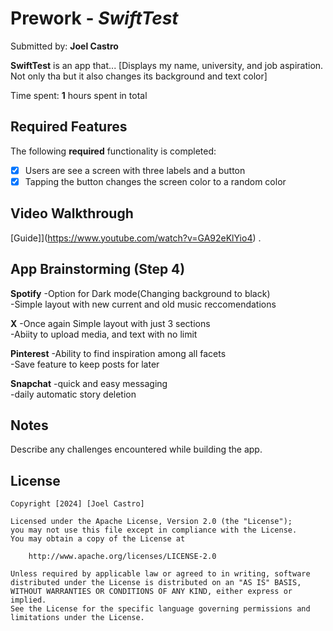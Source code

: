 # Prework - *SwiftTest*

Submitted by: **Joel Castro**

**SwiftTest** is an app that... [Displays my name, university, and job aspiration. Not only tha but it also changes its background and text color] 

Time spent: **1** hours spent in total

## Required Features

The following **required** functionality is completed:

- [X] Users are see a screen with three labels and a button
- [X] Tapping the button changes the screen color to a random color
 
## Video Walkthrough

[Guide]](https://www.youtube.com/watch?v=GA92eKlYio4) .

## App Brainstorming (Step 4)
**Spotify**
  -Option for Dark mode(Changing background to black)<br/>
  -Simple layout with new current and old music reccomendations

**X**
  -Once again Simple layout with just 3 sections<br/>
  -Abiity to upload media, and text with no limit

**Pinterest**
  -Ability to find inspiration among all facets<br/>
  -Save feature to keep posts for later

**Snapchat**
  -quick and easy messaging<br/>
  -daily automatic story deletion


## Notes

Describe any challenges encountered while building the app.

## License

    Copyright [2024] [Joel Castro]

    Licensed under the Apache License, Version 2.0 (the "License");
    you may not use this file except in compliance with the License.
    You may obtain a copy of the License at

        http://www.apache.org/licenses/LICENSE-2.0

    Unless required by applicable law or agreed to in writing, software
    distributed under the License is distributed on an "AS IS" BASIS,
    WITHOUT WARRANTIES OR CONDITIONS OF ANY KIND, either express or implied.
    See the License for the specific language governing permissions and
    limitations under the License.
